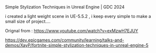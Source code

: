

Simple Stylization Techniques in Unreal Engine | GDC 2024 

i created a light weight scene in UE-5.5.2 , i keep every simple to make a small size of project....

Orignal from : 
https://www.youtube.com/watch?v=exMzwH7EJUY

https://dev.epicgames.com/community/learning/talks-and-demos/XayP/fortnite-simple-stylization-techniques-in-unreal-engine-5





